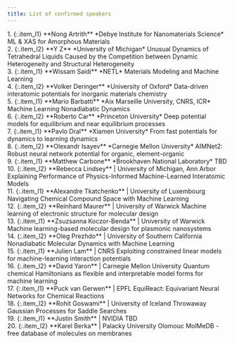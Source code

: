 ```yaml
---
title: List of confirmed speakers
---
```


<style>
  .item_l1 {
    font-size: 0.8em; 
    line-height: 150%; 
    border-radius: 0px; 
    padding: 4px;
    background-color: #6cc58d4d;
    margin-bottom: 3px;
    text-align: justify;
  }

  .item_l2 {
    font-size: 0.8em; 
    line-height: 150%; 
    border-radius: 0px; 
    padding: 4px;
    background-color: #e8dddc;
    margin-bottom: 3px;
  }

  .ol { list-style-type: square; }
</style>
<!-- {: style="font-size: 0.8em; line-height: 120%; border-radius: 10px; padding: 10px"} -->
<div style="list-style-type: lower-alpha;">
1. {:.item_l1} **Nong Artrith**  
   *Debye Institute for Nanomaterials Science*  
   ML & XAS for Amorphous Materials
   <br> 
2. {:.item_l2} **Y	Z**  
   *University of Michigan*  
   Unusual Dynamics of Tetrahedral Liquids Caused by the Competition between Dynamic Heterogeneity and Structural Heterogeneity
   <br>    
3. {:.item_l1} **Wissam Saidi** 
   *NETL*  
   Materials Modeling and Machine Learning
   <br>
4. {:.item_l2} **Volker Deringer**      
   *University of Oxford*     
   Data-driven interatomic potentials for inorganic materials chemistry
   <br>
5. {:.item_l1} **Mario Barbatti**    
   *Aix Marseille University, CNRS, ICR*     
   Machine Learning Nonadiabatic Dynamics
   <br>
6. {:.item_l2} **Roberto Car**   
  *Princeton University*  
   Deep potential models for equilibrium and near equilibrium processes
   <br>
7. {:.item_l1} **Pavlo Dral** 
   *Xiamen University*     
   From fast potentials for dynamics to learning dynamics
   <br> 
8. {:.item_l2} **Olexandr Isayev**   
   *Carnegie Mellon University*  
   AIMNet2: Robust neural network potential for organic, element-organic
   <br>
9. {:.item_l1} **Matthew Carbone**   
   *Brookhaven National Laboratory*    
   TBD  
   <br>
10. {:.item_l2} **Rebecca Lindsey** | University of Michigan, Ann Arbor  
    Explaining Performance of Physics-Informed Machine-Learned Interatomic Models
    <br>
11. {:.item_l1} **Alexandre Tkatchenko** | University of Luxembourg  
    Navigating Chemical Compound Space with Machine Learning
    <br>
12. {:.item_l2} **Reinhard Maurer** | University of Warwick  
    Machine learning of electronic structure for molecular design
    <br>
13. {:.item_l1} **Zsuzsanna Koczor-Benda** | University of Warwick  
    Machine learning-based molecular design for plasmonic nanosystems
    <br>
14. {:.item_l2} **Oleg Prezhdo** | University of Southern California  
    Nonadiabatic Molecular Dynamics with Machine Learning
    <br>
15. {:.item_l1} **Julien Lam** | CNRS  
    Exploiting constrained linear models for machine-learning interaction potentials
    <br>
16. {:.item_l2} **David Yaron** | Carnegie Mellon University  
    Quantum chemical Hamiltonians as flexible and interpretable model forms for machine learning
    <br>
17. {:.item_l1} **Puck van Gerwen** | EPFL  
    EquiReact: Equivariant Neural Networks for Chemical Reactions
    <br>
18. {:.item_l2} **Rohit Goswami** | University of Iceland  
    Throwaway Gaussian Processes for Saddle Searches
    <br>
19. {:.item_l1} **Justin Smith** | NVIDIA  
    TBD
    <br>
20. {:.item_l2} **Karel Berka** | Palacky University Olomouc  
    MolMeDB - free database of molecules on membranes
    <br>

<!-- {: style="font-size: 0.8em; line-height: 120%; border-radius: 10px; padding: 10px"} -->

<!-- {: style="font-size: 0.8em; line-height: 120%; border-radius: 10px; padding: 10px"} -->
